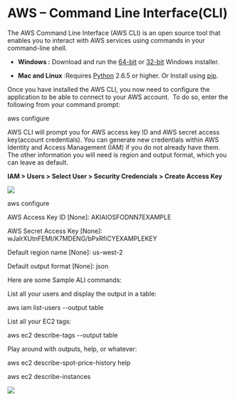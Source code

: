 AWS – Command Line Interface(CLI)
=================================

The AWS Command Line Interface (AWS CLI) is an open source tool that enables you
to interact with AWS services using commands in your command-line shell.

-   **Windows :** Download and run
    the [64-bit](https://s3.amazonaws.com/aws-cli/AWSCLI64PY3.msi) or [32-bit](https://s3.amazonaws.com/aws-cli/AWSCLI32PY3.msi) Windows
    installer.

-   **Mac and Linux** :Requires [Python](http://www.python.org/download/) 2.6.5
    or higher. Or Install using [pip](http://www.pip-installer.org/en/latest/).

Once you have installed the AWS CLI, you now need to configure the application
to be able to connect to your AWS account.  To do so, enter the following from
your command prompt:

aws configure

AWS CLI will prompt you for AWS access key ID and AWS secret access key(account
credentials). You can generate new credentials within AWS Identity and Access
Management (IAM) if you do not already have them. The other information you will
need is region and output format, which you can leave as default.

**IAM \> Users \> Select User \> Security Credencials \> Create Access Key**

![](media/d1616930c326550d50a18c5651357b40.png)

aws configure

AWS Access Key ID [None]: AKIAIOSFODNN7EXAMPLE

AWS Secret Access Key [None]: wJalrXUtnFEMI/K7MDENG/bPxRfiCYEXAMPLEKEY

Default region name [None]: us-west-2

Default output format [None]: json

Here are some Sample ALI commands:

List all your users and display the output in a table:

aws iam list-users --output table

List all your EC2 tags:

aws ec2 describe-tags --output table

Play around with outputs, help, or whatever:

aws ec2 describe-spot-price-history help

aws ec2 describe-instances

![](media/5646b57b1935e26239848cffac5525c8.png)
